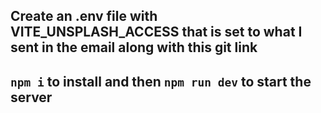 ## Create an .env file with VITE_UNSPLASH_ACCESS that is set to what I sent in the email along with this git link

## `npm i` to install and then `npm run dev` to start the server

